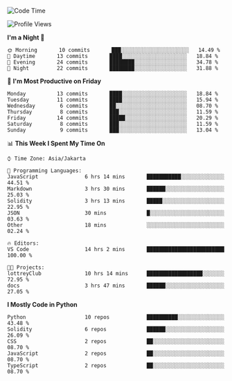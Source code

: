<!--START_SECTION:waka-->
![Code Time](http://img.shields.io/badge/Code%20Time-1%2C375%20hrs%2015%20mins-blue)

![Profile Views](http://img.shields.io/badge/Profile%20Views-7-blue)

**I'm a Night 🦉** 

```text
🌞 Morning       10 commits       ███░░░░░░░░░░░░░░░░░░░░░░   14.49 % 
🌆 Daytime       13 commits       ████░░░░░░░░░░░░░░░░░░░░░   18.84 % 
🌃 Evening       24 commits       ████████░░░░░░░░░░░░░░░░░   34.78 % 
🌙 Night         22 commits       ████████░░░░░░░░░░░░░░░░░   31.88 % 

```
📅 **I'm Most Productive on Friday** 

```text
Monday          13 commits       ████░░░░░░░░░░░░░░░░░░░░░   18.84 % 
Tuesday         11 commits       ████░░░░░░░░░░░░░░░░░░░░░   15.94 % 
Wednesday        6 commits       ██░░░░░░░░░░░░░░░░░░░░░░░   08.70 % 
Thursday         8 commits       ███░░░░░░░░░░░░░░░░░░░░░░   11.59 % 
Friday          14 commits       █████░░░░░░░░░░░░░░░░░░░░   20.29 % 
Saturday         8 commits       ███░░░░░░░░░░░░░░░░░░░░░░   11.59 % 
Sunday           9 commits       ███░░░░░░░░░░░░░░░░░░░░░░   13.04 % 

```


📊 **This Week I Spent My Time On** 

```text
⌚︎ Time Zone: Asia/Jakarta

💬 Programming Languages: 
JavaScript               6 hrs 14 mins       ███████████░░░░░░░░░░░░░░   44.51 % 
Markdown                 3 hrs 30 mins       ██████░░░░░░░░░░░░░░░░░░░   25.03 % 
Solidity                 3 hrs 13 mins       █████░░░░░░░░░░░░░░░░░░░░   22.95 % 
JSON                     30 mins             █░░░░░░░░░░░░░░░░░░░░░░░░   03.63 % 
Other                    18 mins             ░░░░░░░░░░░░░░░░░░░░░░░░░   02.24 % 

🔥 Editors: 
VS Code                  14 hrs 2 mins       █████████████████████████   100.00 % 

🐱‍💻 Projects: 
lottreyClub              10 hrs 14 mins      ██████████████████░░░░░░░   72.95 % 
docs                     3 hrs 47 mins       ██████░░░░░░░░░░░░░░░░░░░   27.05 % 

```

**I Mostly Code in Python** 

```text
Python                   10 repos            ██████████░░░░░░░░░░░░░░░   43.48 % 
Solidity                 6 repos             ██████░░░░░░░░░░░░░░░░░░░   26.09 % 
CSS                      2 repos             ██░░░░░░░░░░░░░░░░░░░░░░░   08.70 % 
JavaScript               2 repos             ██░░░░░░░░░░░░░░░░░░░░░░░   08.70 % 
TypeScript               2 repos             ██░░░░░░░░░░░░░░░░░░░░░░░   08.70 % 

```



<!--END_SECTION:waka-->
